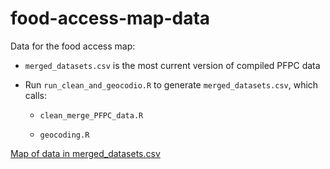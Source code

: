 # food-access-map-data

Data for the food access map:

* `merged_datasets.csv` is the most current version of compiled PFPC data

* Run `run_clean_and_geocodio.R` to generate `merged_datasets.csv`, which calls:

	+ `clean_merge_PFPC_data.R`
	
	+ `geocoding.R` 
	
[Map of data in merged_datasets.csv](https://wprdc-maps.carto.com/u/wprdc/builder/64b812f6-45fa-4f27-a239-6e61a870d1de/embed)
